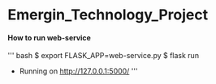 # Emergin_Technology_Project

#### How to run web-service

''' bash
$ export FLASK_APP=web-service.py
$ flask run
 * Running on http://127.0.0.1:5000/
'''